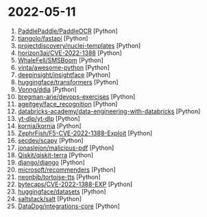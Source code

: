 # 2022-05-11

1. [PaddlePaddle/PaddleOCR](https://github.com/PaddlePaddle/PaddleOCR "Awesome multilingual OCR toolkits based on PaddlePaddle (practical ultra lightweight OCR system, support 80+ languages recognition, provide data annotation and synthesis tools, support training and deployment among server, mobile, embedded and IoT devices)") [Python]
2. [tiangolo/fastapi](https://github.com/tiangolo/fastapi "FastAPI framework, high performance, easy to learn, fast to code, ready for production") [Python]
3. [projectdiscovery/nuclei-templates](https://github.com/projectdiscovery/nuclei-templates "Community curated list of templates for the nuclei engine to find security vulnerabilities.") [Python]
4. [horizon3ai/CVE-2022-1388](https://github.com/horizon3ai/CVE-2022-1388 "POC for CVE-2022-1388") [Python]
5. [WhaleFell/SMSBoom](https://github.com/WhaleFell/SMSBoom "短信轰炸/短信测压/ | 一个健壮免费的python短信轰炸程序，专门炸坏蛋蛋，百万接口，多线程全自动添加有效接口，支持异步协程百万并发，全免费的短信轰炸工具！！高一美术生开发全网首发！！") [Python]
6. [vinta/awesome-python](https://github.com/vinta/awesome-python "A curated list of awesome Python frameworks, libraries, software and resources") [Python]
7. [deepinsight/insightface](https://github.com/deepinsight/insightface "State-of-the-art 2D and 3D Face Analysis Project") [Python]
8. [huggingface/transformers](https://github.com/huggingface/transformers "🤗 Transformers: State-of-the-art Machine Learning for Pytorch, TensorFlow, and JAX.") [Python]
9. [Vonng/ddia](https://github.com/Vonng/ddia "《Designing Data-Intensive Application》DDIA中文翻译") [Python]
10. [bregman-arie/devops-exercises](https://github.com/bregman-arie/devops-exercises "Linux, Jenkins, AWS, SRE, Prometheus, Docker, Python, Ansible, Git, Kubernetes, Terraform, OpenStack, SQL, NoSQL, Azure, GCP, DNS, Elastic, Network, Virtualization. DevOps Interview Questions") [Python]
11. [ageitgey/face_recognition](https://github.com/ageitgey/face_recognition "The world's simplest facial recognition api for Python and the command line") [Python]
12. [databricks-academy/data-engineering-with-databricks](https://github.com/databricks-academy/data-engineering-with-databricks "") [Python]
13. [yt-dlp/yt-dlp](https://github.com/yt-dlp/yt-dlp "A youtube-dl fork with additional features and fixes") [Python]
14. [kornia/kornia](https://github.com/kornia/kornia "Open Source Differentiable Computer Vision Library") [Python]
15. [ZephrFish/F5-CVE-2022-1388-Exploit](https://github.com/ZephrFish/F5-CVE-2022-1388-Exploit "Exploit and Check Script for CVE 2022-1388") [Python]
16. [secdev/scapy](https://github.com/secdev/scapy "Scapy: the Python-based interactive packet manipulation program & library. Supports Python 2 & Python 3.") [Python]
17. [jonaslejon/malicious-pdf](https://github.com/jonaslejon/malicious-pdf "💀 Generate a bunch of malicious pdf files with phone-home functionality. Can be used with Burp Collaborator or Interact.sh") [Python]
18. [Qiskit/qiskit-terra](https://github.com/Qiskit/qiskit-terra "Qiskit is an open-source SDK for working with quantum computers at the level of extended quantum circuits, operators, and algorithms.") [Python]
19. [django/django](https://github.com/django/django "The Web framework for perfectionists with deadlines.") [Python]
20. [microsoft/recommenders](https://github.com/microsoft/recommenders "Best Practices on Recommendation Systems") [Python]
21. [neonbjb/tortoise-tts](https://github.com/neonbjb/tortoise-tts "A multi-voice TTS system trained with an emphasis on quality") [Python]
22. [bytecaps/CVE-2022-1388-EXP](https://github.com/bytecaps/CVE-2022-1388-EXP "CVE-2022-1388 F5 BIG-IP RCE 批量检测") [Python]
23. [huggingface/datasets](https://github.com/huggingface/datasets "🤗 The largest hub of ready-to-use datasets for ML models with fast, easy-to-use and efficient data manipulation tools") [Python]
24. [saltstack/salt](https://github.com/saltstack/salt "Software to automate the management and configuration of any infrastructure or application at scale. Get access to the Salt software package repository here:") [Python]
25. [DataDog/integrations-core](https://github.com/DataDog/integrations-core "Core integrations of the Datadog Agent") [Python]
